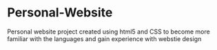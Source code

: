 # Personal-Website
Personal website project created using html5 and CSS to become more familiar with the languages and gain experience with webstie design
